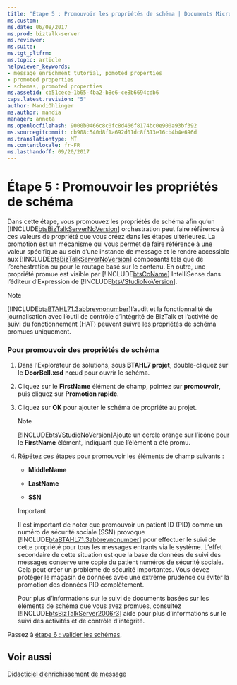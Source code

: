 ```yaml
---
title: "Étape 5 : Promouvoir les propriétés de schéma | Documents Microsoft"
ms.custom: 
ms.date: 06/08/2017
ms.prod: biztalk-server
ms.reviewer: 
ms.suite: 
ms.tgt_pltfrm: 
ms.topic: article
helpviewer_keywords:
- message enrichment tutorial, pomoted properties
- promoted properties
- schemas, promoted properties
ms.assetid: cb51cece-1b65-4ba2-b8e6-ce8b6694cdb6
caps.latest.revision: "5"
author: MandiOhlinger
ms.author: mandia
manager: anneta
ms.openlocfilehash: 9000b0466c8c0fc8d466f8174bc0e900a93bf392
ms.sourcegitcommit: cb908c540d8f1a692d01dc8f313e16cb4b4e696d
ms.translationtype: MT
ms.contentlocale: fr-FR
ms.lasthandoff: 09/20/2017
---
```

# <a name="step-5-promote-schema-properties"></a>Étape 5 : Promouvoir les propriétés de schéma
Dans cette étape, vous promouvez les propriétés de schéma afin qu’un [!INCLUDE[btsBizTalkServerNoVersion](../../includes/btsbiztalkservernoversion-md.md)] orchestration peut faire référence à ces valeurs de propriété que vous créez dans les étapes ultérieures. La promotion est un mécanisme qui vous permet de faire référence à une valeur spécifique au sein d’une instance de message et le rendre accessible aux [!INCLUDE[btsBizTalkServerNoVersion](../../includes/btsbiztalkservernoversion-md.md)] composants tels que de l’orchestration ou pour le routage basé sur le contenu. En outre, une propriété promue est visible par [!INCLUDE[btsCoName](../../includes/btsconame-md.md)] IntelliSense dans l’éditeur d’Expression de [!INCLUDE[btsVStudioNoVersion](../../includes/btsvstudionoversion-md.md)].  
  
> [!NOTE]
>  [!INCLUDE[btaBTAHL71.3abbrevnonumber](../../includes/btabtahl71-3abbrevnonumber-md.md)]l’audit et la fonctionnalité de journalisation avec l’outil de contrôle d’intégrité de BizTalk et l’activité de suivi du fonctionnement (HAT) peuvent suivre les propriétés de schéma promues uniquement.  
  
### <a name="to-promote-schema-properties"></a>Pour promouvoir des propriétés de schéma  
  
1.  Dans l’Explorateur de solutions, sous **BTAHL7 projet**, double-cliquez sur le **DoorBell.xsd** nœud pour ouvrir le schéma.  
  
2.  Cliquez sur le **FirstName** élément de champ, pointez sur **promouvoir**, puis cliquez sur **Promotion rapide**.  
  
3.  Cliquez sur **OK** pour ajouter le schéma de propriété au projet.  
  
    > [!NOTE]
    >  [!INCLUDE[btsVStudioNoVersion](../../includes/btsvstudionoversion-md.md)]Ajoute un cercle orange sur l’icône pour le **FirstName** élément, indiquant que l’élément a été promu.  
  
4.  Répétez ces étapes pour promouvoir les éléments de champ suivants :  
  
    -   **MiddleName**  
  
    -   **LastName**  
  
    -   **SSN**  
  
    > [!IMPORTANT]
    >  Il est important de noter que promouvoir un patient ID (PID) comme un numéro de sécurité sociale (SSN) provoque [!INCLUDE[btaBTAHL71.3abbrevnonumber](../../includes/btabtahl71-3abbrevnonumber-md.md)] pour effectuer le suivi de cette propriété pour tous les messages entrants via le système. L’effet secondaire de cette situation est que la base de données de suivi des messages conserve une copie du patient numéros de sécurité sociale. Cela peut créer un problème de sécurité importantes. Vous devez protéger le magasin de données avec une extrême prudence ou éviter la promotion des données PID complètement.  
  
     Pour plus d’informations sur le suivi de documents basées sur les éléments de schéma que vous avez promues, consultez [!INCLUDE[btsBizTalkServer2006r3](../../includes/btsbiztalkserver2006r3-md.md)] aide pour plus d’informations sur le suivi des activités et de contrôle d’intégrité.  
  
 Passez à [étape 6 : valider les schémas](../../adapters-and-accelerators/accelerator-hl7/step-6-validate-the-schemas.md).  
  
## <a name="see-also"></a>Voir aussi  
 [Didacticiel d’enrichissement de message](../../adapters-and-accelerators/accelerator-hl7/message-enrichment-tutorial.md)